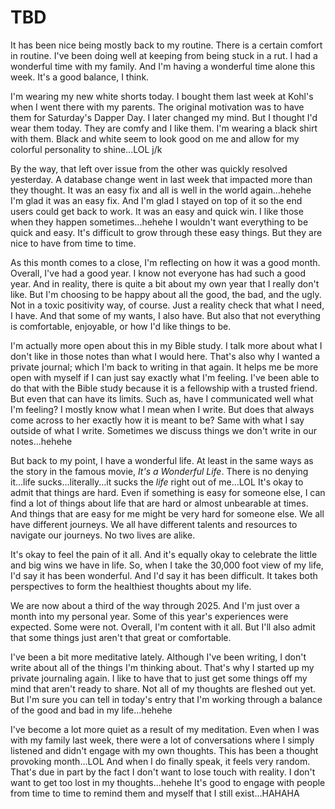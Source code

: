 # TBD

It has been nice being mostly back to my routine. There is a certain comfort in routine. I've been doing well at keeping from being stuck in a rut. I had a wonderful time with my family. And I'm having a wonderful time alone this week. It's a good balance, I think.

I'm wearing my new white shorts today. I bought them last week at Kohl's when I went there with my parents. The original motivation was to have them for Saturday's Dapper Day. I later changed my mind. But I thought I'd wear them today. They are comfy and I like them. I'm wearing a black shirt with them. Black and white seem to look good on me and allow for my colorful personality to shine...LOL j/k

By the way, that left over issue from the other was quickly resolved yesterday. A database change went in last week that impacted more than they thought. It was an easy fix and all is well in the world again...hehehe I'm glad it was an easy fix. And I'm glad I stayed on top of it so the end users could get back to work. It was an easy and quick win. I like those when they happen sometimes...hehehe I wouldn't want everything to be quick and easy. It's difficult to grow through these easy things. But they are nice to have from time to time.

As this month comes to a close, I'm reflecting on how it was a good month. Overall, I've had a good year. I know not everyone has had such a good year. And in reality, there is quite a bit about my own year that I really don't like. But I'm choosing to be happy about all the good, the bad, and the ugly. Not in a toxic positivity way, of course. Just a reality check that what I need, I have. And that some of my wants, I also have. But also that not everything is comfortable, enjoyable, or how I'd like things to be.

I'm actually more open about this in my Bible study. I talk more about what I don't like in those notes than what I would here. That's also why I wanted a private journal; which I'm back to writing in that again. It helps me be more open with myself if I can just say exactly what I'm feeling. I've been able to do that with the Bible study because it is a fellowship with a trusted friend. But even that can have its limits. Such as, have I communicated well what I'm feeling? I mostly know what I mean when I write. But does that always come across to her exactly how it is meant to be? Same with what I say outside of what I write. Sometimes we discuss things we don't write in our notes...hehehe

But back to my point, I have a wonderful life. At least in the same ways as the story in the famous movie, *It's a Wonderful Life*. There is no denying it...life sucks...literally...it sucks the *life* right out of me...LOL It's okay to admit that things are hard. Even if something is easy for someone else, I can find a lot of things about life that are hard or almost unbearable at times. And things that are easy for me might be very hard for someone else. We all have different journeys. We all have different talents and resources to navigate our journeys. No two lives are alike.

It's okay to feel the pain of it all. And it's equally okay to celebrate the little and big wins we have in life. So, when I take the 30,000 foot view of my life, I'd say it has been wonderful. And I'd say it has been difficult. It takes both perspectives to form the healthiest thoughts about my life.

We are now about a third of the way through 2025. And I'm just over a month into my personal year. Some of this year's experiences were expected. Some were not. Overall, I'm content with it all. But I'll also admit that some things just aren't that great or comfortable.

I've been a bit more meditative lately. Although I've been writing, I don't write about all of the things I'm thinking about. That's why I started up my private journaling again. I like to have that to just get some things off my mind that aren't ready to share. Not all of my thoughts are fleshed out yet. But I'm sure you can tell in today's entry that I'm working through a balance of the good and bad in my life...hehehe

I've become a lot more quiet as a result of my meditation. Even when I was with my family last week, there were a lot of conversations where I simply listened and didn't engage with my own thoughts. This has been a thought provoking month...LOL And when I do finally speak, it feels very random. That's due in part by the fact I don't want to lose touch with reality. I don't want to get too lost in my thoughts...hehehe It's good to engage with people from time to time to remind them and myself that I still exist...HAHAHA

